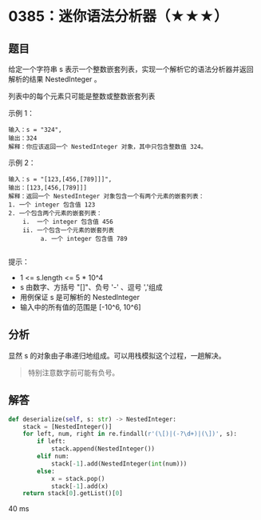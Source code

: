 # 0385：迷你语法分析器（★★★）


## 题目

给定一个字符串 s 表示一个整数嵌套列表，实现一个解析它的语法分析器并返回解析的结果 NestedInteger 。

列表中的每个元素只可能是整数或整数嵌套列表


示例 1：

	输入：s = "324",
	输出：324
	解释：你应该返回一个 NestedInteger 对象，其中只包含整数值 324。

示例 2：

	输入：s = "[123,[456,[789]]]",
	输出：[123,[456,[789]]]
	解释：返回一个 NestedInteger 对象包含一个有两个元素的嵌套列表：
	1. 一个 integer 包含值 123
	2. 一个包含两个元素的嵌套列表：
		i.  一个 integer 包含值 456
		ii. 一个包含一个元素的嵌套列表
			 a. 一个 integer 包含值 789
	 

提示：
- 1 <= s.length <= 5 * 10^4
- s 由数字、方括号 "[]"、负号 '-' 、逗号 ','组成
- 用例保证 s 是可解析的 NestedInteger
- 输入中的所有值的范围是 [-10^6, 10^6]
 
## 分析

显然 s 的对象由子串递归地组成。可以用栈模拟这个过程，一趟解决。

> 特别注意数字前可能有负号。

## 解答

```python
def deserialize(self, s: str) -> NestedInteger:
    stack = [NestedInteger()]
    for left, num, right in re.findall(r'(\[)|(-?\d+)|(\])', s):
        if left:
            stack.append(NestedInteger())
        elif num:
            stack[-1].add(NestedInteger(int(num)))
        else:
            x = stack.pop()
            stack[-1].add(x)
    return stack[0].getList()[0]
```
40 ms



